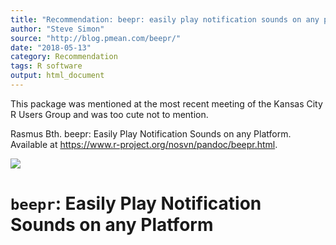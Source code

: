 ```yaml
---
title: "Recommendation: beepr: easily play notification sounds on any platform"
author: "Steve Simon"
source: "http://blog.pmean.com/beepr/"
date: "2018-05-13"
category: Recommendation
tags: R software
output: html_document
---
```


This package was mentioned at the most recent meeting of the Kansas City
R Users Group and was too cute not to mention.

<!---More--->

Rasmus B<e5><e5>th. beepr: Easily Play Notification Sounds on any Platform.
Available at <https://www.r-project.org/nosvn/pandoc/beepr.html>.

![](../../../web/images/beepr01.png)



`beepr`: Easily Play Notification Sounds on any Platform
========================================================


